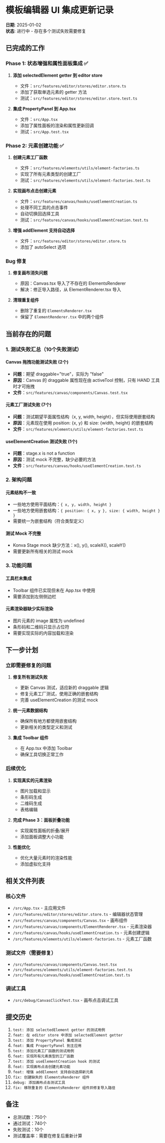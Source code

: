 # 模板编辑器 UI 集成更新记录

**日期**: 2025-01-02  
**状态**: 进行中 - 存在多个测试失败需要修复

## 已完成的工作

### Phase 1: 状态增强和属性面板集成 ✅
1. **添加 selectedElement getter 到 editor store**
   - 文件：`src/features/editor/stores/editor.store.ts`
   - 添加了获取单选元素的 getter 方法
   - 测试：`src/features/editor/stores/editor.store.test.ts`

2. **集成 PropertyPanel 到 App.tsx**
   - 文件：`src/App.tsx`
   - 添加了属性面板的渲染和属性更新回调
   - 测试：`src/App.test.tsx`

### Phase 2: 元素创建功能 ✅
1. **创建元素工厂函数**
   - 文件：`src/features/elements/utils/element-factories.ts`
   - 实现了所有元素类型的创建工厂
   - 测试：`src/features/elements/utils/element-factories.test.ts`

2. **实现画布点击创建元素**
   - 文件：`src/features/canvas/hooks/useElementCreation.ts`
   - 处理不同工具的点击事件
   - 自动切换回选择工具
   - 测试：`src/features/canvas/hooks/useElementCreation.test.ts`

3. **增强 addElement 支持自动选择**
   - 文件：`src/features/editor/stores/editor.store.ts`
   - 添加了 autoSelect 选项

### Bug 修复
1. **修复画布消失问题**
   - 原因：Canvas.tsx 导入了不存在的 ElementsRenderer
   - 解决：修正导入路径，从 ElementRenderer.tsx 导入

2. **清理重复组件**
   - 删除了重复的 `ElementsRenderer.tsx`
   - 保留了 `ElementRenderer.tsx` 中的两个组件

## 当前存在的问题

### 1. 测试失败汇总（10个失败测试）

#### Canvas 拖拽功能测试失败 (2个)
- **问题**：期望 draggable="true"，实际为 "false"
- **原因**：Canvas 的 draggable 属性现在由 activeTool 控制，只有 HAND 工具时才可拖拽
- **文件**：`src/features/canvas/components/Canvas.test.tsx`

#### 元素工厂测试失败 (7个)
- **问题**：测试期望平面属性结构（x, y, width, height），但实际使用嵌套结构
- **原因**：元素现在使用 position: {x, y} 和 size: {width, height} 的嵌套结构
- **文件**：`src/features/elements/utils/element-factories.test.ts`

#### useElementCreation 测试失败 (1个)
- **问题**：stage.x is not a function
- **原因**：测试 mock 不完整，缺少必要的方法
- **文件**：`src/features/canvas/hooks/useElementCreation.test.ts`

### 2. 架构问题

#### 元素结构不一致
- 一些地方使用平面结构：`{ x, y, width, height }`
- 一些地方使用嵌套结构：`{ position: { x, y }, size: { width, height } }`
- 需要统一为嵌套结构（符合类型定义）

#### 测试 Mock 不完整
- Konva Stage mock 缺少方法：x(), y(), scaleX(), scaleY()
- 需要更新所有相关的测试 mock

### 3. 功能问题

#### 工具栏未集成
- Toolbar 组件已实现但未在 App.tsx 中使用
- 需要添加到左侧侧边栏

#### 元素渲染器缺少实际渲染
- 图片元素的 image 属性为 undefined
- 条形码和二维码只显示占位符
- 需要实现实际的内容加载和渲染

## 下一步计划

### 立即需要修复的问题
1. **修复所有测试失败**
   - 更新 Canvas 测试，适应新的 draggable 逻辑
   - 修复元素工厂测试，使用正确的嵌套结构
   - 完善 useElementCreation 的测试 mock

2. **统一元素数据结构**
   - 确保所有地方都使用嵌套结构
   - 更新相关的类型定义和测试

3. **集成 Toolbar 组件**
   - 在 App.tsx 中添加 Toolbar
   - 确保工具切换正常工作

### 后续优化
1. **实现真实的元素渲染**
   - 图片加载和显示
   - 条形码生成
   - 二维码生成
   - 表格编辑

2. **完成 Phase 3：面板折叠功能**
   - 实现属性面板的折叠/展开
   - 添加面板调整大小功能

3. **性能优化**
   - 优化大量元素时的渲染性能
   - 添加虚拟化支持

## 相关文件列表

### 核心文件
- `/src/App.tsx` - 主应用文件
- `/src/features/editor/stores/editor.store.ts` - 编辑器状态管理
- `/src/features/canvas/components/Canvas.tsx` - 画布组件
- `/src/features/canvas/components/ElementRenderer.tsx` - 元素渲染器
- `/src/features/canvas/hooks/useElementCreation.ts` - 元素创建逻辑
- `/src/features/elements/utils/element-factories.ts` - 元素工厂函数

### 测试文件（需要修复）
- `/src/features/canvas/components/Canvas.test.tsx`
- `/src/features/elements/utils/element-factories.test.ts`
- `/src/features/canvas/hooks/useElementCreation.test.ts`

### 调试工具
- `/src/debug/CanvasClickTest.tsx` - 画布点击调试工具

## 提交历史
1. `test: 添加 selectedElement getter 的测试用例`
2. `feat: 在 editor store 中添加 selectedElement getter`
3. `test: 添加 PropertyPanel 集成测试`
4. `feat: 集成 PropertyPanel 到主应用`
5. `test: 添加元素工厂函数的测试用例`
6. `feat: 实现所有元素类型的工厂函数`
7. `test: 添加 useElementCreation hook 的测试`
8. `feat: 实现画布点击创建元素功能`
9. `feat: 增强 addElement 支持自动选择新元素`
10. `fix: 创建缺失的 ElementsRenderer 组件`
11. `debug: 添加画布点击测试工具`
12. `fix: 移除重复的 ElementsRenderer 组件并修复导入路径`

## 备注
- 总测试数：750个
- 通过测试：740个
- 失败测试：10个
- 测试覆盖率：需要在修复后重新计算